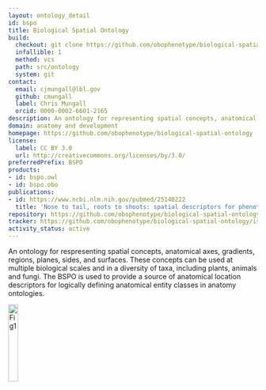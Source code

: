 ```yaml
---
layout: ontology_detail
id: bspo
title: Biological Spatial Ontology
build:
  checkout: git clone https://github.com/obophenotype/biological-spatial-ontology.git
  infallible: 1
  method: vcs
  path: src/ontology
  system: git
contact:
  email: cjmungall@lbl.gov
  github: cmungall
  label: Chris Mungall
  orcid: 0000-0002-6601-2165
description: An ontology for representing spatial concepts, anatomical axes, gradients, regions, planes, sides, and surfaces
domain: anatomy and development
homepage: https://github.com/obophenotype/biological-spatial-ontology
license:
  label: CC BY 3.0
  url: http://creativecommons.org/licenses/by/3.0/
preferredPrefix: BSPO
products:
- id: bspo.owl
- id: bspo.obo
publications:
- id: https://www.ncbi.nlm.nih.gov/pubmed/25140222
  title: 'Nose to tail, roots to shoots: spatial descriptors for phenotypic diversity in the Biological Spatial Ontology.'
repository: https://github.com/obophenotype/biological-spatial-ontology
tracker: https://github.com/obophenotype/biological-spatial-ontology/issues
activity_status: active
---
```


An ontology for respresenting spatial concepts, anatomical axes, gradients, regions, planes, sides, and surfaces. These concepts can be used at multiple biological scales and in a diversity of taxa, including plants, animals and fungi. The BSPO is used to provide a source of anatomical location descriptors for logically defining anatomical entity classes in anatomy ontologies.

<img style="width: 20%; height: 20%" alt="Fig1" src="http://static-content.springer.com/image/art%3A10.1186%2F2041-1480-5-34/MediaObjects/13326_2013_Article_183_Fig1_HTML.jpg"/>
